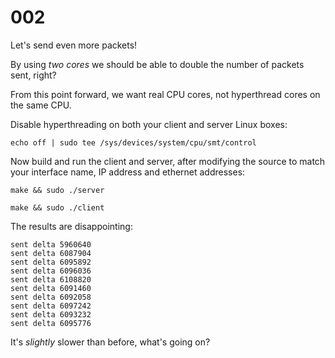 # 002

Let's send even more packets!

By using *two cores* we should be able to double the number of packets sent, right?

From this point forward, we want real CPU cores, not hyperthread cores on the same CPU.

Disable hyperthreading on both your client and server Linux boxes:

```console
echo off | sudo tee /sys/devices/system/cpu/smt/control
```

Now build and run the client and server, after modifying the source to match your interface name, IP address and ethernet addresses:

```
make && sudo ./server
```

```
make && sudo ./client
```

The results are disappointing:

```
sent delta 5960640
sent delta 6087904
sent delta 6095892
sent delta 6096036
sent delta 6108820
sent delta 6091460
sent delta 6092058
sent delta 6097242
sent delta 6093232
sent delta 6095776
```

It's _slightly_ slower than before, what's going on?
